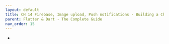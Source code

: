 ```yaml
---
layout: default
title: CH 14 Firebase, Image upload, Push notifications - Building a ChatApp 
parent: Flutter & Dart - The Complete Guide
nav_order: 15
---
```


- 
